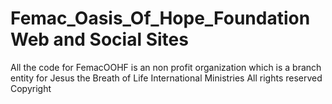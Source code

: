# Femac_Oasis_Of_Hope_Foundation Web and Social Sites
All the code for FemacOOHF is an non profit organization which is a branch entity for Jesus the Breath of Life International Ministries
All rights reserved
Copyright
